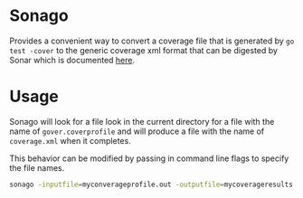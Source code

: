 # Sonago
Provides a convenient way to convert a coverage file that is generated by `go test -cover` to
the generic coverage xml format that can be digested by Sonar which is documented [here](https://docs.sonarqube.org/display/SONAR/Generic+Test+Data).

# Usage
Sonago will look for a file look in the current directory for a file with the name of `gover.coverprofile` and will produce a file with the name of `coverage.xml` when it completes.

This behavior can be modified by passing in command line flags to specify the file names.

```bash
sonago -inputfile=myconverageprofile.out -outputfile=mycoverageresults.xml
```
